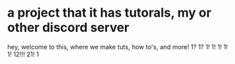 # a project that it has tutorals, my or other discord server
hey, welcome to this, where we make tuts, how to's, and more! 1? 1? 1! 1! 1! 1! 1! 12!!! 21! 1
